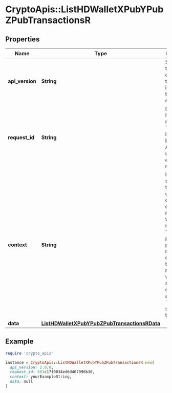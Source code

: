# CryptoApis::ListHDWalletXPubYPubZPubTransactionsR

## Properties

| Name | Type | Description | Notes |
| ---- | ---- | ----------- | ----- |
| **api_version** | **String** | Specifies the version of the API that incorporates this endpoint. |  |
| **request_id** | **String** | Defines the ID of the request. The &#x60;requestId&#x60; is generated by Crypto APIs and it&#39;s unique for every request. |  |
| **context** | **String** | In batch situations the user can use the context to correlate responses with requests. This property is present regardless of whether the response was successful or returned as an error. &#x60;context&#x60; is specified by the user. | [optional] |
| **data** | [**ListHDWalletXPubYPubZPubTransactionsRData**](ListHDWalletXPubYPubZPubTransactionsRData.md) |  |  |

## Example

```ruby
require 'crypto_apis'

instance = CryptoApis::ListHDWalletXPubYPubZPubTransactionsR.new(
  api_version: 2.0.0,
  request_id: 601c1710034ed6d407996b30,
  context: yourExampleString,
  data: null
)
```

